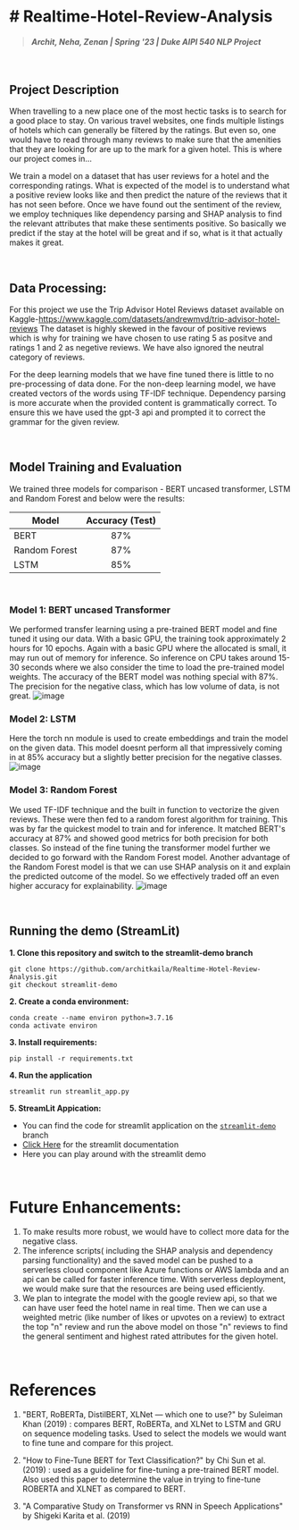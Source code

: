 # # Realtime-Hotel-Review-Analysis
> #### _Archit, Neha, Zenan | Spring '23 | Duke AIPI 540 NLP Project_
&nbsp;

## Project Description
When travelling to a new place one of the most hectic tasks is to search for a good place to stay. On various travel websites, one finds multiple listings of hotels which can generally be filtered by the ratings. But even so, one would have to read through many reviews to make sure that the amenities that they are looking for are up to the mark for a given hotel. This is where our project comes in...

We train a model on a dataset that has user reviews for a hotel and the corresponding ratings. What is expected of the model is to understand what a positive review looks like and then predict the nature of the reviews that it has not seen before. Once we have found out the sentiment of the review, we employ techniques like dependency parsing and SHAP analysis to find the relevant attributes that make these sentiments positive. So basically we predict if the stay at the hotel will be great and if so, what is it that actually makes it great.

&nbsp;
## Data Processing:
For this project we use the Trip Advisor Hotel Reviews dataset available on Kaggle-https://www.kaggle.com/datasets/andrewmvd/trip-advisor-hotel-reviews 
The dataset is highly skewed in the favour of positive reviews which is why for training we have chosen to use rating 5 as positve and ratings 1 and 2 as negetive reviews. We have also ignored the neutral category of reviews. 

For the deep learning models that we have fine tuned there is little to no pre-processing of data done.
For the non-deep learning model, we have created vectors of the words using TF-IDF technique. 
Dependency parsing is more accurate when the provided content is grammatically correct. To ensure this we have used the gpt-3 api and prompted it to correct the grammar for the given review.


&nbsp;
## Model Training and Evaluation
We trained three models for comparison - BERT uncased transformer, LSTM and Random Forest and below were the results:

| Model          |  Accuracy (Test) |
| -------------- | :--------------: |
| BERT           |        87%       |
| Random Forest  |        87%       |
| LSTM           |        85%       |


&nbsp;
### Model 1: BERT uncased Transformer
We performed transfer learning using a pre-trained BERT model and fine tuned it using our data. With a basic GPU, the training took approximately 2 hours for 10 epochs. Again with a basic GPU where the allocated is small, it may run out of memory for inference. So inference on CPU takes around 15-30 seconds where we also consider the time to load the pre-trained model weights. The accuracy of the BERT model was nothing special with 87%. The precision for the negative class, which has low volume of data, is not great.
![image](https://user-images.githubusercontent.com/110474064/226507974-2d8f3b7f-80e1-423a-bf74-c6e510565c71.png)

### Model 2: LSTM
Here the torch nn module is used to create embeddings and train the model on the given data. This model doesnt perform all that impressively coming in at 85% accuracy but a slightly better precision for the negative classes. 
![image](https://user-images.githubusercontent.com/110474064/226509098-a8183774-3224-4fab-8b05-4455bb7cbe6d.png)

### Model 3: Random Forest
We used TF-IDF technique and the built in function to vectorize the given reviews. These were then fed to a random forest algorithm for training. This was by far the quickest model to train and for inference. It matched BERT's accuracy at 87% and showed good metrics for both precision for both classes. So instead of the fine tuning the transformer model further we decided to go forward with the Random Forest model. Another advantage of the Random Forest model is that we can use SHAP analysis on it and explain the predicted outcome of the model. So we effectively traded off an even higher accuracy for explainability.
![image](https://user-images.githubusercontent.com/110474064/226509834-f8da27fb-8362-4902-90d8-52b975818bbc.png)


&nbsp;
## Running the demo (StreamLit)

**1. Clone this repository and switch to the streamlit-demo branch**
```
git clone https://github.com/architkaila/Realtime-Hotel-Review-Analysis.git
git checkout streamlit-demo
```
**2. Create a conda environment:** 
```
conda create --name environ python=3.7.16
conda activate environ
```
**3. Install requirements:** 
```
pip install -r requirements.txt
```
**4. Run the application**
```
streamlit run streamlit_app.py
```
**5. StreamLit Appication:**
* You can find the code for streamlit application on the [`streamlit-demo`](https://github.com/architkaila/Realtime-Hotel-Review-Analysis/tree/streamlit_demo) branch
* [Click Here](https://github.com/architkaila/Realtime-Hotel-Review-Analysis/blob/streamlit_demo/README.md) for the streamlit documentation 
* Here you can play around with the streamlit demo 

&nbsp;
# Future Enhancements:

1. To make results more robust, we would have to collect more data for the negative class.
2. The inference scripts( including the SHAP analysis and dependency parsing functionality) and the saved model can be pushed to a serverless cloud component like Azure functions or AWS lambda and an api can be called for faster inference time. With serverless deployment, we would make sure that the resources are being used efficiently.
3. We plan to integrate the model with the google review api, so that we can have user feed the hotel name in real time. Then we can use a weighted metric (like number of likes or upvotes on a review) to extract the top "n" review and run the above model on those "n" reviews to find the general sentiment and highest rated attributes for the given hotel.

&nbsp;
# References

1. "BERT, RoBERTa, DistilBERT, XLNet — which one to use?" by Suleiman Khan (2019) : compares BERT, RoBERTa, and XLNet to LSTM and GRU on sequence modeling tasks. Used to select the models we would want to fine tune and compare for this project.

2. "How to Fine-Tune BERT for Text Classification?" by Chi Sun et al. (2019) : used as a guideline for fine-tuning a pre-trained BERT model. Also used this paper to determine the value in trying to fine-tune ROBERTA and XLNET as compared to BERT.

3. "A Comparative Study on Transformer vs RNN in Speech Applications" by Shigeki Karita et al. (2019)


